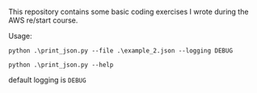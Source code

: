 This repository contains some basic coding exercises I wrote during the AWS re/start course.

Usage:

`python .\print_json.py --file .\example_2.json --logging DEBUG`

`python .\print_json.py --help`

default logging is `DEBUG`

